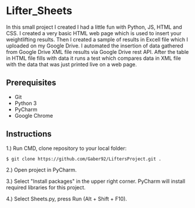 # Lifter_Sheets

In this small project I created I had a little fun with Python, JS, HTML and CSS. 
I created a very basic HTML web page which is used to insert your weightlifting results.
Then I created a sample of results in Excell file which I uploaded on my Google Drive. I automated the insertion of data 
gathered from Google Drive XML file results via Google Drive rest API. After the table in HTML file fills with data it runs a
test which compares data in XML file with the data that was just printed live on a web page.

## Prerequisites

* Git
* Python 3
* PyCharm
* Google Chrome

## Instructions

1.) Run CMD, clone repository to your local folder: 

```
$ git clone https://github.com/Gaber92/LiftersProject.git .
```
2.) Open project in PyCharm.

3.) Select "Install packages" in the upper right corner. PyCharm will install required libraries for this project.

4.) Select Sheets.py, press Run (Alt + Shift + F10).
